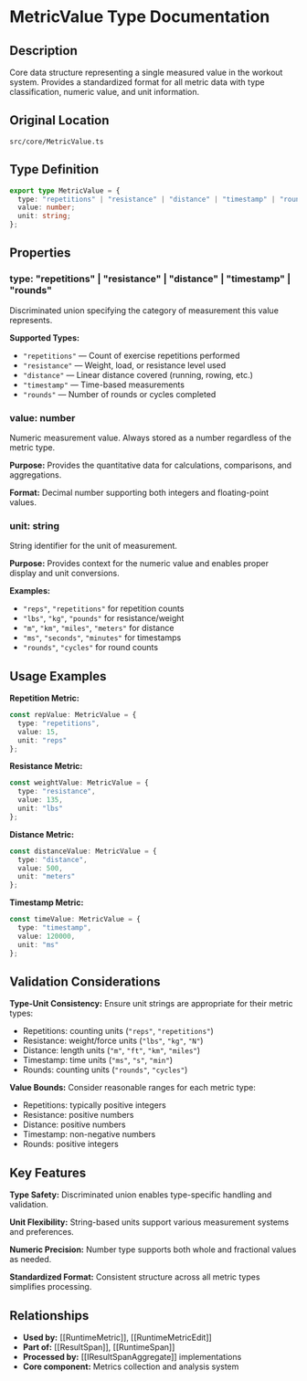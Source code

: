 # MetricValue Type Documentation

## Description
Core data structure representing a single measured value in the workout system. Provides a standardized format for all metric data with type classification, numeric value, and unit information.

## Original Location
`src/core/MetricValue.ts`

## Type Definition
```typescript
export type MetricValue = {
  type: "repetitions" | "resistance" | "distance" | "timestamp" | "rounds";
  value: number;
  unit: string;
};
```

## Properties

### type: "repetitions" | "resistance" | "distance" | "timestamp" | "rounds"
Discriminated union specifying the category of measurement this value represents.

**Supported Types:**
- `"repetitions"` — Count of exercise repetitions performed
- `"resistance"` — Weight, load, or resistance level used
- `"distance"` — Linear distance covered (running, rowing, etc.)
- `"timestamp"` — Time-based measurements
- `"rounds"` — Number of rounds or cycles completed

### value: number
Numeric measurement value. Always stored as a number regardless of the metric type.

**Purpose:** Provides the quantitative data for calculations, comparisons, and aggregations.

**Format:** Decimal number supporting both integers and floating-point values.

### unit: string
String identifier for the unit of measurement.

**Purpose:** Provides context for the numeric value and enables proper display and unit conversions.

**Examples:**
- `"reps"`, `"repetitions"` for repetition counts
- `"lbs"`, `"kg"`, `"pounds"` for resistance/weight
- `"m"`, `"km"`, `"miles"`, `"meters"` for distance
- `"ms"`, `"seconds"`, `"minutes"` for timestamps
- `"rounds"`, `"cycles"` for round counts

## Usage Examples

**Repetition Metric:**
```typescript
const repValue: MetricValue = {
  type: "repetitions",
  value: 15,
  unit: "reps"
};
```

**Resistance Metric:**
```typescript
const weightValue: MetricValue = {
  type: "resistance",
  value: 135,
  unit: "lbs"
};
```

**Distance Metric:**
```typescript
const distanceValue: MetricValue = {
  type: "distance",
  value: 500,
  unit: "meters"
};
```

**Timestamp Metric:**
```typescript
const timeValue: MetricValue = {
  type: "timestamp",
  value: 120000,
  unit: "ms"
};
```

## Validation Considerations

**Type-Unit Consistency:** Ensure unit strings are appropriate for their metric types:
- Repetitions: counting units (`"reps"`, `"repetitions"`)
- Resistance: weight/force units (`"lbs"`, `"kg"`, `"N"`)
- Distance: length units (`"m"`, `"ft"`, `"km"`, `"miles"`)
- Timestamp: time units (`"ms"`, `"s"`, `"min"`)
- Rounds: counting units (`"rounds"`, `"cycles"`)

**Value Bounds:** Consider reasonable ranges for each metric type:
- Repetitions: typically positive integers
- Resistance: positive numbers
- Distance: positive numbers
- Timestamp: non-negative numbers
- Rounds: positive integers

## Key Features

**Type Safety:** Discriminated union enables type-specific handling and validation.

**Unit Flexibility:** String-based units support various measurement systems and preferences.

**Numeric Precision:** Number type supports both whole and fractional values as needed.

**Standardized Format:** Consistent structure across all metric types simplifies processing.

## Relationships
- **Used by:** [[RuntimeMetric]], [[RuntimeMetricEdit]]
- **Part of:** [[ResultSpan]], [[RuntimeSpan]]
- **Processed by:** [[IResultSpanAggregate]] implementations
- **Core component:** Metrics collection and analysis system
